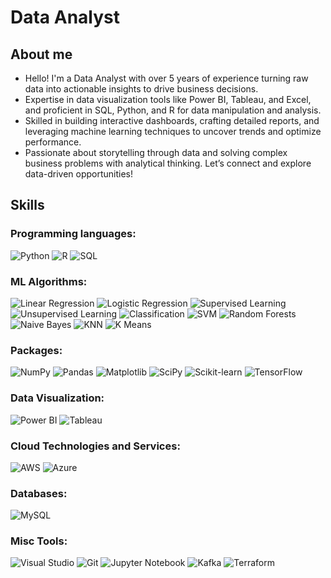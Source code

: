 # Data Analyst
## About me
- Hello! I'm a Data Analyst with over 5 years of experience turning raw data into actionable insights to drive business decisions.  
- Expertise in data visualization tools like Power BI, Tableau, and Excel, and proficient in SQL, Python, and R for data manipulation and analysis.  
- Skilled in building interactive dashboards, crafting detailed reports, and leveraging machine learning techniques to uncover trends and optimize performance.  
- Passionate about storytelling through data and solving complex business problems with analytical thinking. Let’s connect and explore data-driven opportunities!

## Skills
### Programming languages:
![Python](https://img.shields.io/badge/-Python-000?logo=Python)
![R](https://img.shields.io/badge/-R-000?logo=R)
![SQL](https://img.shields.io/badge/-SQL-000?logo=SQL)

### ML Algorithms:
![Linear Regression](https://img.shields.io/badge/-Linear%20Regression-000)
![Logistic Regression](https://img.shields.io/badge/-Logistic%20Regression-000)
![Supervised Learning](https://img.shields.io/badge/-Supervised%20Learning-000)
![Unsupervised Learning](https://img.shields.io/badge/-Unsupervised%20Learning-000)
![Classification](https://img.shields.io/badge/-Classification-000)
![SVM](https://img.shields.io/badge/-SVM-000)
![Random Forests](https://img.shields.io/badge/-Random%20Forests-000)
![Naive Bayes](https://img.shields.io/badge/-Naive%20Bayes-000)
![KNN](https://img.shields.io/badge/-KNN-000)
![K Means](https://img.shields.io/badge/-K%20Means-000)

### Packages:
![NumPy](https://img.shields.io/badge/-NumPy-000?logo=NumPy)
![Pandas](https://img.shields.io/badge/-Pandas-000?logo=Pandas)
![Matplotlib](https://img.shields.io/badge/-Matplotlib-000?logo=Matplotlib)
![SciPy](https://img.shields.io/badge/-SciPy-000?logo=SciPy)
![Scikit-learn](https://img.shields.io/badge/-Scikit--learn-000?logo=scikit-learn)
![TensorFlow](https://img.shields.io/badge/-TensorFlow-000?logo=TensorFlow)

### Data Visualization:
![Power BI](https://img.shields.io/badge/-Power%20BI-000?logo=Power-BI)
![Tableau](https://img.shields.io/badge/-Tableau-000?logo=Tableau)

### Cloud Technologies and Services:
![AWS](https://img.shields.io/badge/-AWS-000?logo=Amazon-AWS)
![Azure](https://img.shields.io/badge/-Azure-000?logo=Microsoft-Azure)

### Databases:
![MySQL](https://img.shields.io/badge/-MySQL-000?logo=MySQL)

### Misc Tools:
![Visual Studio](https://img.shields.io/badge/-Visual%20Studio-000?logo=Visual-Studio)
![Git](https://img.shields.io/badge/-Git-000?logo=Git)
![Jupyter Notebook](https://img.shields.io/badge/-Jupyter%20Notebook-000?logo=Jupyter)
![Kafka](https://img.shields.io/badge/-Kafka-000?logo=Apache-Kafka)
![Terraform](https://img.shields.io/badge/-Terraform-000)

